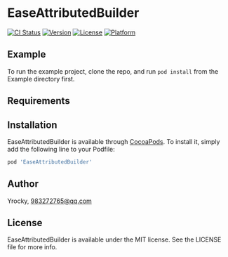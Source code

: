 # EaseAttributedBuilder

[![CI Status](https://img.shields.io/travis/Yrocky/EaseAttributedBuilder.svg?style=flat)](https://travis-ci.org/Yrocky/EaseAttributedBuilder)
[![Version](https://img.shields.io/cocoapods/v/EaseAttributedBuilder.svg?style=flat)](https://cocoapods.org/pods/EaseAttributedBuilder)
[![License](https://img.shields.io/cocoapods/l/EaseAttributedBuilder.svg?style=flat)](https://cocoapods.org/pods/EaseAttributedBuilder)
[![Platform](https://img.shields.io/cocoapods/p/EaseAttributedBuilder.svg?style=flat)](https://cocoapods.org/pods/EaseAttributedBuilder)

## Example

To run the example project, clone the repo, and run `pod install` from the Example directory first.

## Requirements

## Installation

EaseAttributedBuilder is available through [CocoaPods](https://cocoapods.org). To install
it, simply add the following line to your Podfile:

```ruby
pod 'EaseAttributedBuilder'
```

## Author

Yrocky, 983272765@qq.com

## License

EaseAttributedBuilder is available under the MIT license. See the LICENSE file for more info.
